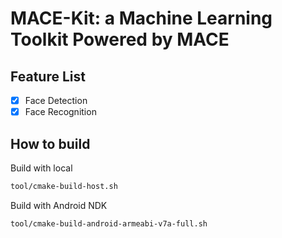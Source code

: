 MACE-Kit: a Machine Learning Toolkit Powered by MACE
====================================================

Feature List
-------------

- [x] Face Detection
- [x] Face Recognition
 
How to build
-------------
Build with local
```sh
tool/cmake-build-host.sh
```

Build with Android NDK
```sh
tool/cmake-build-android-armeabi-v7a-full.sh
```
